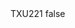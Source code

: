 <?xml version="1.0" encoding="UTF-8"?>
<CustomMetadata xmlns="http://soap.sforce.com/2006/04/metadata">
    <label>TXU221</label>
    <protected>false</protected>
</CustomMetadata>
